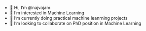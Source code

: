 - 👋 Hi, I’m @najvajam
- 👀 I’m interested in Machine Learning
- 🌱 I’m currently doing practical machine leanrning projects
- 💞️ I’m looking to collaborate on PhD position in Machine Learning


<!---
najvajam/najvajam is a ✨ special ✨ repository because its `README.md` (this file) appears on your GitHub profile.
You can click the Preview link to take a look at your changes.
--->
